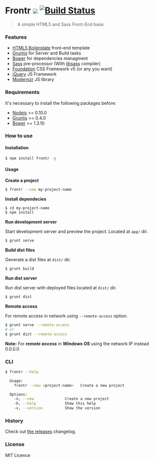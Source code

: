 # Frontr [![](https://img.shields.io/npm/v/frontr.svg?style=flat-square)](https://www.npmjs.com/package/frontr) [![Build Status](http://img.shields.io/travis/joseluisq/frontr.svg?style=flat-square)](https://travis-ci.org/joseluisq/frontr)

> A simple HTML5 and Sass Front-End base.

### Features

* [HTML5 Boilerplate](http://html5boilerplate.com/) front-end template
* [Gruntjs](http://gruntjs.org/) for Server and Build tasks
* [Bower](http://bower.io/) for dependencies managment
* [Sass](http://http://sass-lang.com/) pre-processor (With [libsass](https://github.com/sass/libsass) compiler)
* [Foundation](http://foundation.zurb.com/) CSS Framework v5 (or any you want)
* [jQuery](http://jquery.com/) JS Framework
* [Modernizr](http://modernizr.com/) JS library

### Requirements
It's necessary to install the following packages before:

* [Nodejs](http://nodejs.org/) >= 0.10.0
* [Gruntjs](http://gruntjs.com/) >= 0.4.0
* [Bower](http://bower.io/) >= 1.3.10

### How to use

#### Installation

```sh
$ npm install frontr -g
```

#### Usage

**Create a project**

```sh
$ frontr --new my-project-name
```

**Install dependecies**

```sh
$ cd my-project-name
$ npm install
```

**Run development server**

Start development server and preview the project. Located at `app/` dir.

```sh
$ grunt serve
```

**Build dist files**

Generate a dist files at `dist/` dir.

```sh
$ grunt build
```

**Run dist server**

Run dist server with deployed files located at `dist/` dir.

```sh
$ grunt dist
```

**Remote access**

For remote access in network using `--remote-access` option.

```sh
$ grunt serve --remote-access
# or
$ grunt dist --remote-access
```

**Note:** For ***remote access*** in ***Windows OS*** using the network IP instead 0.0.0.0


### CLI

```sh
$ frontr --help

  Usage:
    frontr --new <project-name>   Create a new project

  Options:
    -n, --new              Create a new project
    -h, --help             Show this help
    -v, --version          Show the version

```

### History
Check out [the releases](https://github.com/joseluisq/frontr/releases) changelog.

### License

MIT Licence
